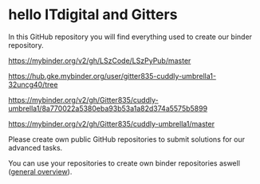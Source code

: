 # hello ITdigital and Gitters

In this GitHub repository you will find everything used to create our binder repository.

https://mybinder.org/v2/gh/LSzCode/LSzPyPub/master


https://hub.gke.mybinder.org/user/gitter835-cuddly-umbrella1-32uncg40/tree

https://mybinder.org/v2/gh/Gitter835/cuddly-umbrella1/8a770022a5380eba93b53a1a82d374a5575b5899

https://mybinder.org/v2/gh/Gitter835/cuddly-umbrella1/master


Please create own public GitHub repositories to submit solutions for our advanced tasks. 

You can use your repositories to create own binder repositories aswell (<a href="https://www.youtube.com/watch?v=OK6M4w7LYIc">general overview</a>).
